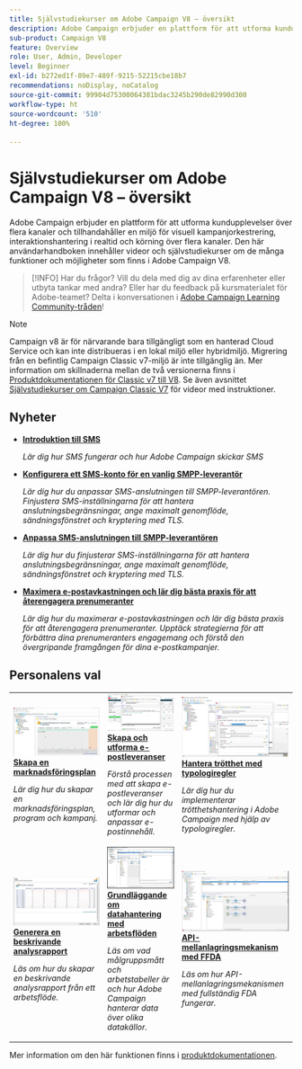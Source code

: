 ```yaml
---
title: Självstudiekurser om Adobe Campaign V8 – översikt
description: Adobe Campaign erbjuder en plattform för att utforma kundupplevelser över flera kanaler och tillhandahåller en miljö för visuell kampanjorkestrering, interaktionshantering i realtid och körning över flera kanaler. Den här användarhandboken innehåller videor och självstudiekurser om de många funktioner och möjligheter som finns i Adobe Campaign Standard.
sub-product: Campaign V8
feature: Overview
role: User, Admin, Developer
level: Beginner
exl-id: b272ed1f-89e7-489f-9215-52215cbe18b7
recommendations: noDisplay, noCatalog
source-git-commit: 99904d75300064381bdac3245b290de82990d300
workflow-type: ht
source-wordcount: '510'
ht-degree: 100%

---
```


# Självstudiekurser om Adobe Campaign V8 – översikt

Adobe Campaign erbjuder en plattform för att utforma kundupplevelser över flera kanaler och tillhandahåller en miljö för visuell kampanjorkestrering, interaktionshantering i realtid och körning över flera kanaler. Den här användarhandboken innehåller videor och självstudiekurser om de många funktioner och möjligheter som finns i Adobe Campaign V8.

>[!INFO]
> Har du frågor? Vill du dela med dig av dina erfarenheter eller utbyta tankar med andra? Eller har du feedback på kursmaterialet för Adobe-teamet? Delta i konversationen i [Adobe Campaign Learning Community-tråden](https://experienceleaguecommunities.adobe.com:443/t5/adobe-campaign-classic/join-the-discussion-on-adobe-campaign-learning/td-p/419096)!

>[!NOTE]
> Campaign v8 är för närvarande bara tillgängligt som en hanterad Cloud Service och kan inte distribueras i en lokal miljö eller hybridmiljö. Migrering från en befintlig Campaign Classic v7-miljö är inte tillgänglig än.
>Mer information om skillnaderna mellan de två versionerna finns i [Produktdokumentationen för Classic v7 till V8](https://experienceleague.adobe.com/docs/campaign/campaign-v8/start/capability-matrix.html?lang=sv). Se även avsnittet [Självstudiekurser om Campaign Classic V7](https://experienceleague.adobe.com/docs/campaign-classic-learn/tutorials/overview.html?lang=sv) för videor med instruktioner.

## Nyheter

* **[Introduktion till SMS](/help/tutorial-sms/introduction-to-sms.md)**

   *Lär dig hur SMS fungerar och hur Adobe Campaign skickar SMS*

* **[Konfigurera ett SMS-konto för en vanlig SMPP-leverantör](/help/tutorial-sms/set-up-account-for-standard-smpp-provider.md)**

   *Lär dig hur du anpassar SMS-anslutningen till SMPP-leverantören. Finjustera SMS-inställningarna för att hantera anslutningsbegränsningar, ange maximalt genomflöde, sändningsfönstret och kryptering med TLS.*

* **[Anpassa SMS-anslutningen till SMPP-leverantören](/help/tutorial-sms/adapt-sms-connector-to-smpp-provider.md)**

   *Lär dig hur du finjusterar SMS-inställningarna för att hantera anslutningsbegränsningar, ange maximalt genomflöde, sändningsfönstret och kryptering med TLS.*

* **[Maximera e-postavkastningen och lär dig bästa praxis för att återengagera prenumeranter](/help/strategy/campaign-maximize-email-best-practices.md)**

   *Lär dig hur du maximerar e-postavkastningen och lär dig bästa praxis för att återengagera prenumeranter. Upptäck strategierna för att förbättra dina prenumeranters engagemang och förstå den övergripande framgången för dina e-postkampanjer.*

## Personalens val

<table>
<tr>
  <td>
    <a href="/help/get-started/create-a-marketing-plan-programs-and-campaigns.md">
      <img alt="Skapa en marknadsföringsplan, program och kampanjer (video)" src="./assets/333810.jpg"/>
    </a>
    <div>
      <a href="/help/get-started/create-a-marketing-plan-programs-and-campaigns.md">
    <strong>Skapa en marknadsföringsplan</strong>
    </a>
    </div>
    <p>
    <em>Lär dig hur du skapar en marknadsföringsplan, program och kampanj.</em>
    <p>
  </td>
   <td>
    <a href="./content-creation/create-and-design-email-deliveries.md">
      <img alt="Skapa och utforma e-postleveranser (video)" src="./assets/333476.jpg" />
    </a>
    <div>
      <a href="./content-creation/create-and-design-email-deliveries.md">
    <strong>Skapa och utforma e-postleveranser</strong>
    </a>
    </div>
    <p>
    <em>Förstå processen med att skapa e-postleveranser och lär dig hur du utformar och anpassar e-postinnehåll.
</em>
    <p>
  </td>
  <td>
    <a href="./send-messages/fatigue-management/typology-rules-for-fatigue-management.md">
      <img alt="Hantera trötthet med typologiregler (video)" src="./assets/333787.jpg" />
    </a>
    <div>
      <a href="./send-messages/fatigue-management/typology-rules-for-fatigue-management.md">
    <strong>Hantera trötthet med typologiregler</strong>
    </a>
    </div>
    <p>
    <em>Lär dig hur du implementerar trötthetshantering i Adobe Campaign med hjälp av typologiregler. </em>
    <p>
  </td>
</tr>
<tr>
</td>
  <td>
    <a href="./reporting/generate-a-descriptive-analysis-report.md">
      <img alt="Generera en beskrivande analysrapport" src="./assets/333994.jpg" />
    </a>
    <div>
      <a href="./reporting/generate-a-descriptive-analysis-report.md">
    <strong>Generera en beskrivande analysrapport</strong>
    </a>
    </div>
    <p>
    <em>Läs om hur du skapar en beskrivande analysrapport från ett arbetsflöde.</em>
    <p>
  </td>
  <td>
   <a href="./data-management/data-management-fundamentals.md">
      <img alt="Grundläggande om datahantering med arbetsflöden" src="./assets/339992.jpg" />
    </a>
     <div>
      <a href="./data-management/data-management-fundamentals.md">
    <strong>Grundläggande om datahantering med arbetsflöden</strong>
    </a>
    </div>
    <p>
    <em>Läs om vad målgruppsmått och arbetstabeller är och hur Adobe Campaign hanterar data över olika datakällor.</em>
    <p>
  </td>
  <td>
   <a href="./data-management/api-staging-mechanism.md">
      <img alt="API-mellanlagringsmekanism med FFDA" src="./assets/339276.jpg" />
    </a>
     <div>
      <a href="./data-management/api-staging-mechanism.md">
    <strong>API-mellanlagringsmekanism med FFDA</strong>
    </a>
    </div>
    <p>
    <em>Läs om hur API-mellanlagringsmekanismen med fullständig FDA fungerar.</em>
    <p>
  </td>
</tr>
</table>

Mer information om den här funktionen finns i [produktdokumentationen](https://experienceleague.adobe.com/docs/campaign-v8.html?lang=sv).

